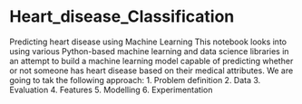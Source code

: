 # Heart_disease_Classification
Predicting heart disease using Machine Learning This notebook looks into using various Python-based machine learning and data science libraries in an attempt to build a machine learning model capable of predicting whether or not someone has heart disease based on their medical attributes.  We are going to tak the following approach:  1. Problem definition 2. Data 3. Evaluation 4. Features 5. Modelling 6. Experimentation

